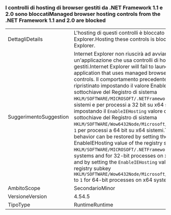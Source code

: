### <a name="managed-browser-hosting-controls-from-the-net-framework-11-and-20-are-blocked"></a><span data-ttu-id="fdb67-101">I controlli di hosting di browser gestiti da .NET Framework 1.1 e 2.0 sono bloccati</span><span class="sxs-lookup"><span data-stu-id="fdb67-101">Managed browser hosting controls from the .NET Framework 1.1 and 2.0 are blocked</span></span>

|   |   |
|---|---|
|<span data-ttu-id="fdb67-102">Dettagli</span><span class="sxs-lookup"><span data-stu-id="fdb67-102">Details</span></span>|<span data-ttu-id="fdb67-103">L'hosting di questi controlli è bloccato in Internet Explorer.</span><span class="sxs-lookup"><span data-stu-id="fdb67-103">Hosting these controls is blocked in Internet Explorer.</span></span>|
|<span data-ttu-id="fdb67-104">Suggerimento</span><span class="sxs-lookup"><span data-stu-id="fdb67-104">Suggestion</span></span>|<span data-ttu-id="fdb67-105">Internet Explorer non riuscirà ad avviare un'applicazione che usa controlli di hosting di browser gestiti.</span><span class="sxs-lookup"><span data-stu-id="fdb67-105">Internet Explorer will fail to launch an application that uses managed browser hosting controls.</span></span> <span data-ttu-id="fdb67-106">Il comportamento precedente può essere ripristinato impostando il valore EnableIEHosting della sottochiave del Registro di sistema <code>HKLM/SOFTWARE/MICROSOFT/.NETFramework</code> al <code>1</code> x86 a sistemi e per processi a 32 bit su x64 sistemi e impostando il <code>EnableIEHosting</code> valore della sottochiave del Registro di sistema <code>HKLM/SOFTWARE/Wow6432Node/Microsoft/.NETFramework</code>a <code>1</code> per processi a 64 bit su x64 sistemi.</span><span class="sxs-lookup"><span data-stu-id="fdb67-106">The previous behavior can be restored by setting the EnableIEHosting value of the registry subkey <code>HKLM/SOFTWARE/MICROSOFT/.NETFramework</code> to <code>1</code> for x86 systems and for 32-bit processes on x64 systems, and by setting the <code>EnableIEHosting</code> value of the registry subkey <code>HKLM/SOFTWARE/Wow6432Node/Microsoft/.NETFramework</code> to <code>1</code> for 64-bit processes on x64 systems.</span></span>|
|<span data-ttu-id="fdb67-107">Ambito</span><span class="sxs-lookup"><span data-stu-id="fdb67-107">Scope</span></span>|<span data-ttu-id="fdb67-108">Secondario</span><span class="sxs-lookup"><span data-stu-id="fdb67-108">Minor</span></span>|
|<span data-ttu-id="fdb67-109">Versione</span><span class="sxs-lookup"><span data-stu-id="fdb67-109">Version</span></span>|<span data-ttu-id="fdb67-110">4.5</span><span class="sxs-lookup"><span data-stu-id="fdb67-110">4.5</span></span>|
|<span data-ttu-id="fdb67-111">Tipo</span><span class="sxs-lookup"><span data-stu-id="fdb67-111">Type</span></span>|<span data-ttu-id="fdb67-112">Runtime</span><span class="sxs-lookup"><span data-stu-id="fdb67-112">Runtime</span></span>|

